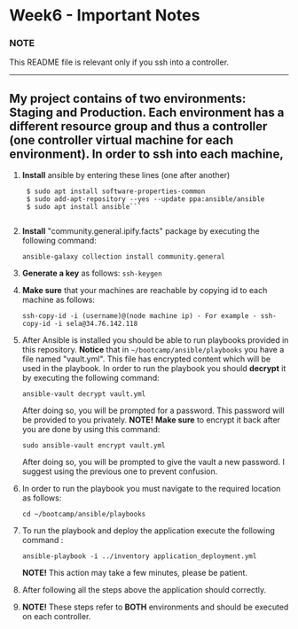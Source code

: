 # Week6 - Important Notes

### NOTE
This README file is relevant only if you ssh into a controller.

---
My project contains of two environments: Staging and Production.
Each environment has a different resource group and thus a controller (one controller virtual machine for each environment).
In order to ssh into each machine, 
---


1. **Install** ansible by entering these lines (one after another)
   ```$ sudo apt update
    $ sudo apt install software-properties-common
    $ sudo add-apt-repository --yes --update ppa:ansible/ansible
    $ sudo apt install ansible```
    
2.  **Install** "community.general.ipify.facts" package by executing the following command:

    ```ansible-galaxy collection install community.general```
  
3.  **Generate a key** as follows: 
    ```ssh-keygen```
    
4.  **Make sure** that your machines are reachable by copying id to each machine as follows:

    ```ssh-copy-id -i (username)@(node machine ip) - For example - ssh-copy-id -i sela@34.76.142.118```
    
5.  After Ansible is installed you should be able to run playbooks provided in this repository. 
    **Notice** that in ```~/bootcamp/ansible/playbooks``` you have a file named "vault.yml". 
    This file has encrypted content which will be used in the playbook.
    In order to run the playbook you should **decrypt** it by executing the following command: 
    
    ```ansible-vault decrypt vault.yml``` 
    
    After doing so, you will be prompted for a password. This password will be provided to you privately.
    **NOTE!** **Make sure** to encrypt it back after you are done by using this command:
    
    ```sudo ansible-vault encrypt vault.yml```
    
    After doing so, you will be prompted to give the vault a new password. I suggest using the previous one to prevent confusion.
    
6.  In order to run the playbook you must navigate to the required location as follows: 

    ```cd ~/bootcamp/ansible/playbooks```
    
7.  To run the playbook and deploy the application execute the following command :

    ```ansible-playbook -i ../inventory application_deployment.yml```
    
    **NOTE!** This action may take a few minutes, please be patient. 
    
8.  After following all the steps above the application should correctly.

9.  **NOTE!** These steps refer to **BOTH** environments and should be executed on each controller.
    
    
    
    
    
    
